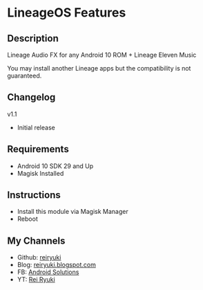# **LineageOS Features**

## Description
Lineage Audio FX for any Android 10 ROM + Lineage Eleven Music

You may install another Lineage apps but the compatibility is not guaranteed.

## Changelog
v1.1
- Initial release

## Requirements
- Android 10 SDK 29 and Up
- Magisk Installed

## Instructions
- Install this module via Magisk Manager
- Reboot

## My Channels
- Github: [reiryuki](https://github.com/reiryuki)
- Blog: [reiryuki.blogspot.com](https://reiryuki.blogspot.com)
- FB: [Android Solutions](https://m.facebook.com/reiryukiandroidsolutions/?ref=bookmarks)
- YT: [Rei Ryuki](https://www.youtube.com/channel/UCAZBR3IAu-MSLwGXkZPYxag)

